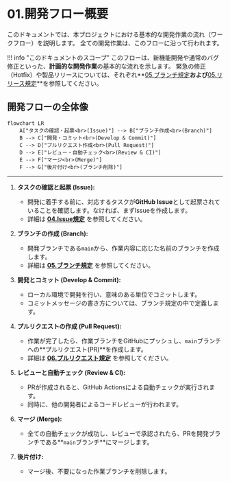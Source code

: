 # 01.開発フロー概要

このドキュメントでは、本プロジェクトにおける基本的な開発作業の流れ（ワークフロー）を説明します。
全ての開発作業は、このフローに沿って行われます。

!!! info "このドキュメントのスコープ"
    このフローは、新機能開発や通常のバグ修正といった、**計画的な開発作業**の基本的な流れを示します。
    緊急の修正（Hotfix）や製品リリースについては、それぞれ**[05.ブランチ規定](./05_ブランチ規定.md)**および**[05.リリース規定](../05_リリース規定/README.md)**を参照してください。

## 開発フローの全体像

```mermaid
flowchart LR
    A["タスクの確認・起票<br>(Issue)"] --> B["ブランチ作成<br>(Branch)"]
    B --> C["開発・コミット<br>(Develop & Commit)"]
    C --> D["プルリクエスト作成<br>(Pull Request)"]
    D --> E["レビュー・自動チェック<br>(Review & CI)"]
    E --> F["マージ<br>(Merge)"]
    F --> G["後片付け<br>(ブランチ削除)"]
```

----

1. **タスクの確認と起票 (Issue):**
    - 開発に着手する前に、対応するタスクが**GitHub Issue**として起票されていることを確認します。なければ、まずIssueを作成します。
    - 詳細は **[04.Issue規定](./04_Issue規定.md)** を参照してください。

2. **ブランチの作成 (Branch):**
    - 開発ブランチである`main`から、作業内容に応じた名前のブランチを作成します。
    - 詳細は **[05.ブランチ規定](./05_ブランチ規定.md)** を参照してください。

3. **開発とコミット (Develop & Commit):**
    - ローカル環境で開発を行い、意味のある単位でコミットします。
    - コミットメッセージの書き方については、ブランチ規定の中で定義します。

4. **プルリクエストの作成 (Pull Request):**
    - 作業が完了したら、作業ブランチをGitHubにプッシュし、`main`ブランチへの**プルリクエスト(PR)**を作成します。
    - 詳細は **[06.プルリクエスト規定](./06_プルリクエスト規定.md)** を参照してください。

5. **レビューと自動チェック (Review & CI):**
    - PRが作成されると、GitHub Actionsによる自動チェックが実行されます。
    - 同時に、他の開発者によるコードレビューが行われます。

6. **マージ (Merge):**
    - 全ての自動チェックが成功し、レビューで承認されたら、PRを開発ブランチである**`main`ブランチ**にマージします。

7. **後片付け:**
    - マージ後、不要になった作業ブランチを削除します。
